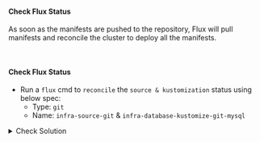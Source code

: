 #### Check Flux Status
As soon as the manifests are pushed to the repository, Flux will pull manifests and reconcile the cluster to deploy all the manifests.

<br>

#### Check Flux Status
- Run a `flux` cmd to `reconcile` the `source & kustomization` status using below spec:
    - Type: `git`
    - Name: `infra-source-git` & `infra-database-kustomize-git-mysql`

<details><summary>Check Solution</summary>

```
flux reconcile source git infra-source-git

flux reconcile kustomization infra-database-kustomize-git-mysql
```{{exec}}

</details>

> Kustomization message show no error

#### Check `secret` in `database` namespace
```
k -n database get secrets  secret-mysql -o json | jq .data.password -r | base64 -d
```{{exec}}

> It just print's the `SOPS` encrypted string which starts with `ENC[AES256_GCM,data:05......`

> As of know, `Kustomization` is not doing any decryption.

> In next step we will modify `Kustomization` to `decrypt` the `secret` before applying

<br>

###### ****If you face any issue or have a new suggestion, please raise it here: [issues tracker](https://github.com/sidd-harth/fluxcd-tracker/issues)*

